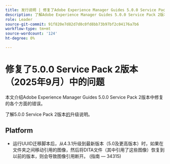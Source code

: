 ```yaml
---
title: 发行说明 | 修复了Adobe Experience Manager Guides 5.0.0 Service Pack 2版本中的问题
description: 了解Adobe Experience Manager Guides 5.0.0 Service Pack 2版本中的错误修复
role: Leader
source-git-commit: 91f820e7d82d7d0c0fd8bb73b97bf2c04176a7b6
workflow-type: tm+mt
source-wordcount: '124'
ht-degree: 0%

---
```


# 修复了5.0.0 Service Pack 2版本（2025年9月）中的问题


本文介绍Adobe Experience Manager Guides 5.0.0 Service Pack 2版本中修复的各个方面的错误。

了解5.0.0 Service Pack 2版本[的](upgrade-instructions-5-0-0-sp2.md)升级说明。

## Platform

- 运行UUID迁移脚本后，从4.3.1升级到最新版本（5.0及更高版本）时，如果在文件夹之间移动引用的图像，然后将DITA文件（其中引用了这些图像）恢复到以前的版本，则会导致图像引用断开。 (指南 — 34315)